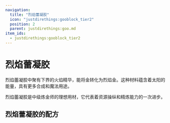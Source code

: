 ```yaml
---
navigation:
  title: "烈焰蕾凝胶"
  icon: "justdirethings:gooblock_tier2"
  position: 2
  parent: justdirethings:goo.md
item_ids:
  - justdirethings:gooblock_tier2
---
```


# 烈焰蕾凝胶

烈焰蕾凝胶中聚有下界的火焰精华，能将金转化为烈焰金。这种材料蕴含着太阳的能量，具有更多合成和魔法用途。

烈焰蕾凝胶是中级炼金师的理想用材，它代表着资源操纵和精炼能力的一次进步。

## 烈焰蕾凝胶的配方



<Recipe id="justdirethings:gooblock_tier2" />

